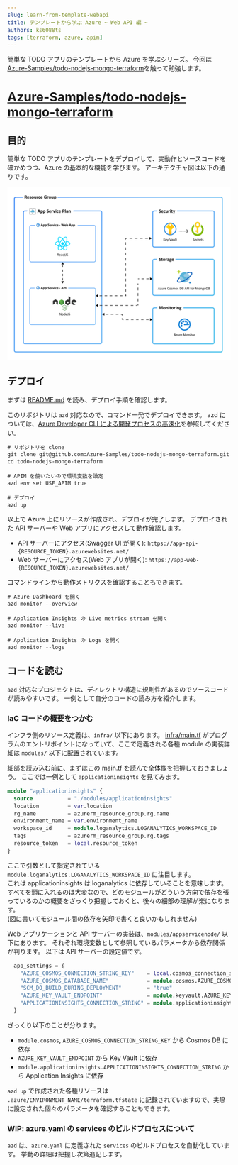 ```yaml
---
slug: learn-from-template-webapi
title: テンプレートから学ぶ Azure ~ Web API 編 ~
authors: ks6088ts
tags: [terraform, azure, apim]
---
```


簡単な TODO アプリのテンプレートから Azure を学ぶシリーズ。
今回は [Azure-Samples/todo-nodejs-mongo-terraform](https://github.com/Azure-Samples/todo-nodejs-mongo-terraform)を触って勉強します。

<!--truncate-->

# [Azure-Samples/todo-nodejs-mongo-terraform](https://github.com/Azure-Samples/todo-nodejs-mongo-terraform)

## 目的

簡単な TODO アプリのテンプレートをデプロイして、実動作とソースコードを確かめつつ、Azure の基本的な機能を学びます。
アーキテクチャ図は以下の通りです。

![architecture](https://github.com/Azure-Samples/todo-nodejs-mongo-terraform/raw/main/assets/resources.png)

## デプロイ

まずは [README.md](https://github.com/Azure-Samples/todo-nodejs-mongo-terraform/blob/main/README.md) を読み、デプロイ手順を確認します。

このリポジトリは `azd` 対応なので、コマンド一発でデプロイできます。
azd については、[Azure Developer CLI による開発プロセスの高速化](./2023-03-07-azure-developer-cli-get-started.md)を参照してください。

```shell
# リポジトリを clone
git clone git@github.com:Azure-Samples/todo-nodejs-mongo-terraform.git
cd todo-nodejs-mongo-terraform

# APIM を使いたいので環境変数を設定
azd env set USE_APIM true

# デプロイ
azd up
```

以上で Azure 上にリソースが作成され、デプロイが完了します。
デプロイされた API サーバーや Web アプリにアクセスして動作確認します。

- API サーバーにアクセス(Swagger UI が開く): `https://app-api-{RESOURCE_TOKEN}.azurewebsites.net/`
- Web サーバーにアクセス(Web アプリが開く): `https://app-web-{RESOURCE_TOKEN}.azurewebsites.net/`

コマンドラインから動作メトリクスを確認することもできます。

```shell
# Azure Dashboard を開く
azd monitor --overview

# Application Insights の Live metrics stream を開く
azd monitor --live

# Application Insights の Logs を開く
azd monitor --logs
```

## コードを読む

`azd` 対応なプロジェクトは、ディレクトリ構造に規則性があるのでソースコードが読みやすいです。
一例として自分のコードの読み方を紹介します。

### IaC コードの概要をつかむ

インフラ側のリソース定義は、`infra/` 以下にあります。
[infra/main.tf](https://github.com/Azure-Samples/todo-nodejs-mongo-terraform/blob/main/infra/main.tf) がプログラムのエントリポイントになっていて、ここで定義される各種 module の実装詳細は `modules/` 以下に配置されています。

細部を読み込む前に、まずはこの main.tf を読んで全体像を把握しておきましょう。
ここでは一例として `applicationinsights` を見てみます。

```terraform
module "applicationinsights" {
  source           = "./modules/applicationinsights"
  location         = var.location
  rg_name          = azurerm_resource_group.rg.name
  environment_name = var.environment_name
  workspace_id     = module.loganalytics.LOGANALYTICS_WORKSPACE_ID
  tags             = azurerm_resource_group.rg.tags
  resource_token   = local.resource_token
}
```

ここで引数として指定されている `module.loganalytics.LOGANALYTICS_WORKSPACE_ID` に注目します。  
これは applicationinsights は loganalytics に依存していることを意味します。
すべてを頭に入れるのは大変なので、どのモジュールがどういう方向で依存を張っているのかの概要をざっくり把握しておくと、後々の細部の理解が楽になります。  
(図に書いてモジュール間の依存を矢印で書くと良いかもしれません)

Web アプリケーションと API サーバーの実装は、`modules/appservicenode/` 以下にあります。
それぞれ環境変数として参照しているパラメータから依存関係が判ります。
以下は API サーバーの設定値です。

```terraform
  app_settings = {
    "AZURE_COSMOS_CONNECTION_STRING_KEY"    = local.cosmos_connection_string_key
    "AZURE_COSMOS_DATABASE_NAME"            = module.cosmos.AZURE_COSMOS_DATABASE_NAME
    "SCM_DO_BUILD_DURING_DEPLOYMENT"        = "true"
    "AZURE_KEY_VAULT_ENDPOINT"              = module.keyvault.AZURE_KEY_VAULT_ENDPOINT
    "APPLICATIONINSIGHTS_CONNECTION_STRING" = module.applicationinsights.APPLICATIONINSIGHTS_CONNECTION_STRING
  }
```

ざっくり以下のことが分ります。

- `module.cosmos`, `AZURE_COSMOS_CONNECTION_STRING_KEY` から Cosmos DB に依存
- `AZURE_KEY_VAULT_ENDPOINT` から Key Vault に依存
- `module.applicationinsights.APPLICATIONINSIGHTS_CONNECTION_STRING` から Application Insights に依存

`azd up` で作成された各種リソースは `.azure/ENVIRONMENT_NAME/terraform.tfstate` に記録されていますので、実際に設定された個々のパラメータを確認することもできます。

### WIP: azure.yaml の services のビルドプロセスについて

`azd` は、`azure.yaml` に定義された `services` のビルドプロセスを自動化しています。
挙動の詳細は把握し次第追記します。
